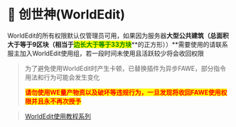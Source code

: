 # 🍉 创世神(WorldEdit)

WorldEdit的所有权限默认仅管理员可用，如果因为服务器**大型公共建筑（总面积大于等于9区块（相当于**<mark style="color:green;">**边长大于等于33方块**</mark>**的正方形））**需要使用的请联系服主加入WorldEdit使用组，若一段时间未使用且活跃较少将会收回权限

> 为了避免使用WorldEdit时产生卡顿，已替换插件为异步FAWE，部分指令用法和行为可能会发生变化
>
> <mark style="color:red;">**请勿使用WE量产物资以及破坏等违规行为，一旦发现将收回FAWE使用权限并且永不再次授予**</mark>

> [WorldEdit使用教程系列](https://www.bilibili.com/list/731059?sid=453838\&spm\_id\_from=333.999.0.0\&desc=1\&oid=86971088\&bvid=BV1y7411H7oD)

